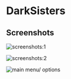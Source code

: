 # DarkSisters

## Screenshots


![screenshots:1](https://github.com/Thunderkilll/Desert-Chicha/blob/master/Assets/captures/2019-05-29_22-18-35.png)  


![screenshots:2](https://github.com/Thunderkilll/Desert-Chicha/tree/master/Assets/captures/2019-05-29_4-35-55.png) 

![main menu/ options](https://github.com/Thunderkilll/Desert-Chicha/tree/master/Assets/captures/olli-hihnala-zombie-apocalypse-olli-hihnala.jpg)

